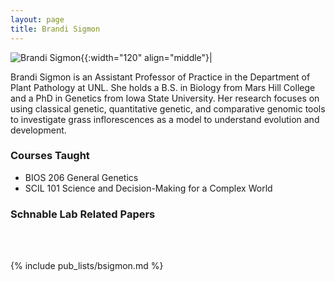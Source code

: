 ```yaml
---
layout: page
title: Brandi Sigmon
---
```


![Brandi Sigmon](/images/People_Images/BSigmon.jpg){{:width="120" align="middle"}|

Brandi Sigmon is an Assistant Professor of Practice in the Department of Plant Pathology at UNL. She holds a B.S. in Biology from Mars Hill College and a PhD in Genetics from Iowa State University. Her research focuses on using classical genetic, quantitative genetic, and comparative genomic tools to investigate grass inflorescences as a model to understand evolution and development.

### Courses Taught

* BIOS 206 General Genetics
* SCIL 101 Science and Decision-Making for a Complex World

###  Schnable Lab Related Papers

<br><br>

{% include pub_lists/bsigmon.md %}
